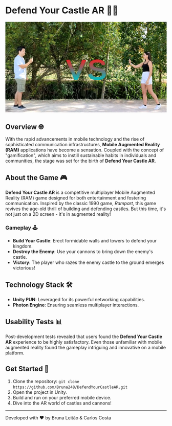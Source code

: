 # Defend Your Castle AR 🏰📱

![Defend Your Castle AR Banner](./Assets/DYC2.png) <!-- You can replace 'path-to-banner-image.jpg' with the path to an actual banner image for your game -->

## Overview 🌐

With the rapid advancements in mobile technology and the rise of sophisticated communication infrastructures, **Mobile Augmented Reality (RAM)** applications have become a sensation. Coupled with the concept of "gamification", which aims to instill sustainable habits in individuals and communities, the stage was set for the birth of **Defend Your Castle AR**.

## About the Game 🎮

**Defend Your Castle AR** is a competitive multiplayer Mobile Augmented Reality (RAM) game designed for both entertainment and fostering communication. Inspired by the classic 1990 game, *Rampart*, this game revives the age-old thrill of building and defending castles. But this time, it's not just on a 2D screen - it's in augmented reality!

### Gameplay 🕹

- **Build Your Castle**: Erect formidable walls and towers to defend your kingdom.
- **Destroy the Enemy**: Use your cannons to bring down the enemy's castle.
- **Victory**: The player who razes the enemy castle to the ground emerges victorious!

## Technology Stack 🛠

- **Unity PUN**: Leveraged for its powerful networking capabilities.
- **Photon Engine**: Ensuring seamless multiplayer interactions.

## Usability Tests 📊

Post-development tests revealed that users found the **Defend Your Castle AR** experience to be highly satisfactory. Even those unfamiliar with mobile augmented reality found the gameplay intriguing and innovative on a mobile platform.

## Get Started 🚀

1. Clone the repository: `git clone https://github.com/Bruna248/DefendYourCastleAR.git`
2. Open the project in Unity.
3. Build and run on your preferred mobile device.
4. Dive into the AR world of castles and cannons!

---

Developed with ❤️ by Bruna Leitão & Carlos Costa
